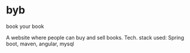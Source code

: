 # byb
book your book

A website where people can buy and sell books. 
Tech. stack used: Spring boot, maven, angular, mysql
